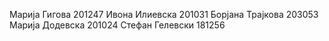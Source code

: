 Марија Гигова 201247
Ивона Илиевска 201031
Борјана Трајкова 203053
Марија Додевска 201024
Стефан Гелевски 181256
